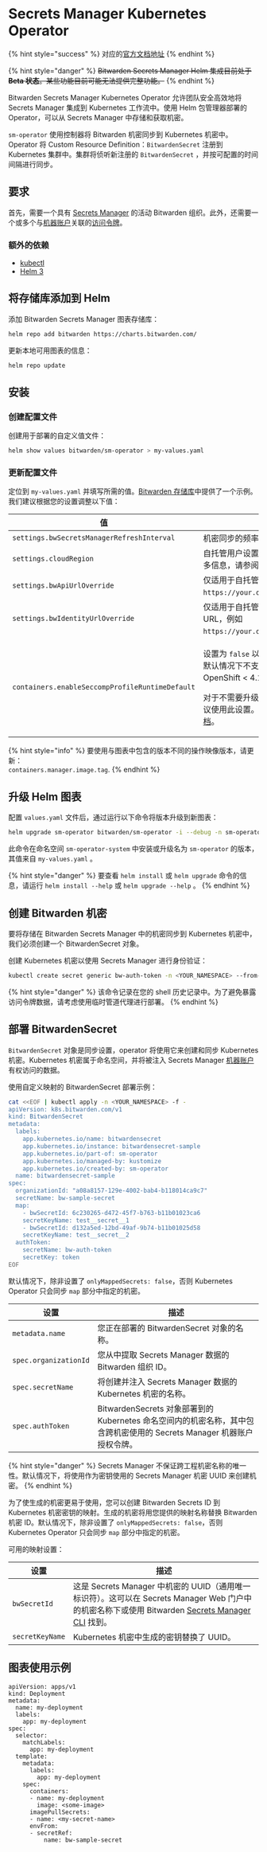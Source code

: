 # Secrets Manager Kubernetes Operator

{% hint style="success" %}
对应的[官方文档地址](https://bitwarden.com/help/secrets-manager-kubernetes-operator/)
{% endhint %}

{% hint style="danger" %}
~~Bitwarden Secrets Manager Helm 集成目前处于 **Beta 状态**。某些功能目前可能无法提供完整功能。~~
{% endhint %}

Bitwarden Secrets Manager Kubernetes Operator 允许团队安全高效地将 Secrets Manager 集成到 Kubernetes 工作流中。使用 Helm 包管理器部署的 Operator，可以从 Secrets Manager 中存储和获取机密。

`sm-operator` 使用控制器将 Bitwarden 机密同步到 Kubernetes 机密中。Operator 将 Custom Resource Definition：`BitwardenSecret` 注册到 Kubernetes 集群中。集群将侦听新注册的 `BitwardenSecret` ，并按可配置的时间间隔进行同步。

## 要求 <a href="#requirements" id="requirements"></a>

首先，需要一个具有 [Secrets Manager](../secrets-manager-overview.md) 的活动 Bitwarden 组织。此外，还需要一个或多个与[机器账户](../your-secrets/machine-accounts.md)关联的[访问令牌](../your-secrets/access-tokens.md)。

### 额外的依赖 <a href="#additional-dependencies" id="additional-dependencies"></a>

* [kubectl](https://kubernetes.io/docs/tasks/tools/#kubectl)
* [Helm 3](https://v3.helm.sh/docs/intro/install/)

## 将存储库添加到 Helm <a href="#add-the-repository-to-helm" id="add-the-repository-to-helm"></a>

添加 Bitwarden Secrets Manager 图表存储库：

```bash
helm repo add bitwarden https://charts.bitwarden.com/
```

更新本地可用图表的信息：

```bash
helm repo update
```

## 安装 <a href="#installation" id="installation"></a>

### 创建配置文件 <a href="#create-a-configuration-file" id="create-a-configuration-file"></a>

创建用于部署的自定义值文件：

```bash
helm show values bitwarden/sm-operator > my-values.yaml
```

### 更新配置文件 <a href="#pdate-configuration-file" id="pdate-configuration-file"></a>

定位到 `my-values.yaml` 并填写所需的值。[Bitwarden 存储库](https://github.com/bitwarden/helm-charts/blob/535ad726cfc9dd5c9cd18531c15008d0d939ed74/charts/sm-operator/values.yaml)中提供了一个示例。我们建议根据您的设置调整以下值：

| 值                                               | 描述                                                                                                                                                                                                                                                                                   |
| ----------------------------------------------- | ------------------------------------------------------------------------------------------------------------------------------------------------------------------------------------------------------------------------------------------------------------------------------------ |
| `settings.bwSecretsManagerRefreshInterval`      | 机密同步的频率（以秒为单位）。最小值为 180。                                                                                                                                                                                                                                                             |
| `settings.cloudRegion`                          | 自托管用户设置为 `US` 或 `EU` 云区域以用于同步。有关更多信息，请参阅[启用云通信](../../self-hosting/deploy-and-configure/optional-features/self-hosting-families-sponsorships.md#step-1-enable-cloud-communication)。                                                                                                  |
| `settings.bwApiUrlOverride`                     | 仅适用于自托管用户。这是您的实例 API 的 URL，例如 `https://your.domain.com/api`。                                                                                                                                                                                                                         |
| `settings.bwIdentityUrlOverride`                | 仅适用于自托管用户。这是您的实例的身份服务的 URL，例如 `https://your.domain.com/identity/connect/token`。                                                                                                                                                                                                      |
| `containers.enableSeccompProfileRuntimeDefault` | <p>设置为 <code>false</code> 以在较旧的 Kubernetes 版本 (&#x3C; 1.19) 或默认情况下不支持此字段的供应商版本（例如 OpenShift &#x3C; 4.11）上工作。</p><p></p><p>对于不需要升级权限来限制容器的大多数常见情况，建议使用此设置。有关更多信息，请参阅 <a href="https://kubernetes.io/docs/concepts/security/pod-security-standards/#restricted">Kubernetes 文档</a>。</p> |

{% hint style="info" %}
要使用与图表中包含的版本不同的操作映像版本，请更新：\
`containers.manager.image.tag`.
{% endhint %}

## 升级 Helm 图表 <a href="#upgrade-helm-chart" id="upgrade-helm-chart"></a>

配置 `values.yaml` 文件后，通过运行以下命令将版本升级到新图表：

```bash
helm upgrade sm-operator bitwarden/sm-operator -i --debug -n sm-operator-system --create-namespace --values my-values.yaml
```

此命令在命名空间 `sm-operator-system` 中安装或升级名为 `sm-operator` 的版本，其值来自 `my-values.yaml` 。

{% hint style="danger" %}
要查看 `helm install` 或 `helm upgrade` 命令的信息，请运行 `helm install --help` 或 `helm upgrade --help` 。
{% endhint %}

## 创建 Bitwarden 机密 <a href="#create-bitwarden-secrets" id="create-bitwarden-secrets"></a>

要将存储在 Bitwarden Secrets Manager 中的机密同步到 Kubernetes 机密中，我们必须创建一个 BitwardenSecret 对象。

创建 Kubernetes 机密以使用 Secrets Manager 进行身份验证：

```bash
kubectl create secret generic bw-auth-token -n <YOUR_NAMESPACE> --from-literal=token="<TOKEN_HERE>"
```

{% hint style="danger" %}
该命令记录在您的 shell 历史记录中。为了避免暴露访问令牌数据，请考虑使用临时管道代理进行部署。
{% endhint %}

## 部署 BitwardenSecret <a href="#deploy-bitwardensecret" id="deploy-bitwardensecret"></a>

`BitwardenSecret` 对象是同步设置，operator 将使用它来创建和同步 Kubernetes 机密。Kubernetes 机密属于命名空间，并将被注入 Secrets Manager [机器账户](../your-secrets/machine-accounts.md)有权访问的数据。

使用自定义映射的 BitwardenSecret 部署示例：

```bash
cat <<EOF | kubectl apply -n <YOUR_NAMESPACE> -f -
apiVersion: k8s.bitwarden.com/v1
kind: BitwardenSecret
metadata:
  labels:
    app.kubernetes.io/name: bitwardensecret
    app.kubernetes.io/instance: bitwardensecret-sample
    app.kubernetes.io/part-of: sm-operator
    app.kubernetes.io/managed-by: kustomize
    app.kubernetes.io/created-by: sm-operator
  name: bitwardensecret-sample
spec:
  organizationId: "a08a8157-129e-4002-bab4-b118014ca9c7"
  secretName: bw-sample-secret
  map:
    - bwSecretId: 6c230265-d472-45f7-b763-b11b01023ca6
    secretKeyName: test__secret__1
    - bwSecretId: d132a5ed-12bd-49af-9b74-b11b01025d58
    secretKeyName: test__secret__2
  authToken:
    secretName: bw-auth-token
    secretKey: token
EOF
```

默认情况下，除非设置了 `onlyMappedSecrets: false`，否则 Kubernetes Operator 只会同步 `map` 部分中指定的机密。

| 设置                    | 描述                                                                                 |
| --------------------- | ---------------------------------------------------------------------------------- |
| `metadata.name`       | 您正在部署的 BitwardenSecret 对象的名称。                                                      |
| `spec.organizationId` | 您从中提取 Secrets Manager 数据的 Bitwarden 组织 ID。                                         |
| `spec.secretName`     | 将创建并注入 Secrets Manager 数据的 Kubernetes 机密的名称。                                       |
| `spec.authToken`      | BitwardenSecrets 对象部署到的 Kubernetes 命名空间内的机密名称，其中包含跨机密使用的 Secrets Manager 机器账户授权令牌。 |

{% hint style="danger" %}
Secrets Manager 不保证跨工程机密名称的唯一性。默认情况下，将使用作为密钥使用的 Secrets Manager 机密 UUID 来创建机密。
{% endhint %}

为了使生成的机密更易于使用，您可以创建 Bitwarden Secrets ID 到 Kubernetes 机密密钥的映射。生成的机密将用您提供的映射名称替换 Bitwarden 机密 ID。默认情况下，除非设置了 `onlyMappedSecrets: false`，否则 Kubernetes Operator 只会同步 `map` 部分中指定的机密。

可用的映射设置：

| 设置              | 描述                                                                                                                                                         |
| --------------- | ---------------------------------------------------------------------------------------------------------------------------------------------------------- |
| `bwSecretId`    | 这是 Secrets Manager 中机密的 UUID（通用唯一标识符）。这可以在 Secrets Manager Web 门户中的机密名称下或使用 Bitwarden [Secrets Manager CLI](../developer-tools/secrets-manager-cli.md) 找到。 |
| `secretKeyName` | Kubernetes 机密中生成的密钥替换了 UUID。                                                                                                                               |

## 图表使用示例 <a href="#example-usage-chart" id="example-usage-chart"></a>

```
apiVersion: apps/v1
kind: Deployment
metadata:
  name: my-deployment
  labels:
    app: my-deployment
spec:
  selector:
    matchLabels:
      app: my-deployment
  template:
    metadata:
      labels:
        app: my-deployment
    spec:
      containers:
      - name: my-deployment
        image: <some-image>
      imagePullSecrets:
      - name: <my-secret-name>
      envFrom:
      - secretRef:
          name: bw-sample-secret
```
